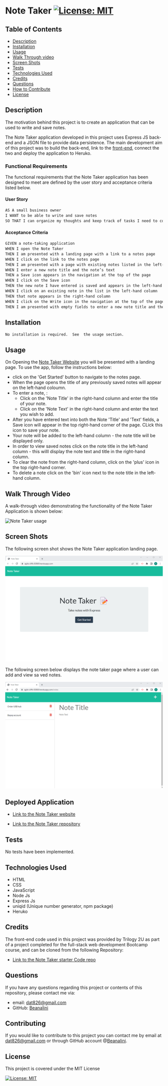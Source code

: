 # Note Taker [![License: MIT](https://img.shields.io/badge/License-MIT-yellow.svg)](https://opensource.org/licenses/MIT)  
  
  ## Table of Contents  
  * [Description](#description)
  * [Installation](#installation)
  * [Usage](#usage)
  * [Walk Through video](Walk-through-video)
  * [Screen Shots](#screen-shots)
  * [Tests](#tests)
  * [Technologies Used](#technologies-used)
  * [Credits](#credits)
  * [Questions](#questions)
  * [How to Contribute](#How-to-Contribute)   
  * [License](#license)
  
  ## Description

  The motivation behind this project is to create an application that can be used to write and save notes.

  The Note Taker application developed in this project uses Express JS back-end and  a JSON file to provide data persistence.  The main development aim of this project was to build the back-end, link to the [front-end](#credits), connect the two and deploy the application to Heruko. 
  
    
  ### Functional Requirements

  The functional requirements that the Note Taker application has been designed to meet are defined by the user story and acceptance criteria listed below.  

  #### User Story

  ```md
AS A small business owner
I WANT to be able to write and save notes
SO THAT I can organize my thoughts and keep track of tasks I need to complete
```

 

#### Acceptance Criteria

```md
GIVEN a note-taking application
WHEN I open the Note Taker
THEN I am presented with a landing page with a link to a notes page
WHEN I click on the link to the notes page
THEN I am presented with a page with existing notes listed in the left-hand column, plus empty fields to enter a new note title and the note’s text in the right-hand column
WHEN I enter a new note title and the note’s text
THEN a Save icon appears in the navigation at the top of the page
WHEN I click on the Save icon
THEN the new note I have entered is saved and appears in the left-hand column with the other existing notes
WHEN I click on an existing note in the list in the left-hand column
THEN that note appears in the right-hand column
WHEN I click on the Write icon in the navigation at the top of the page
THEN I am presented with empty fields to enter a new note title and the note’s text in the right-hand column
```


  ## Installation
  
    No installation is required.  See  the usage section.

  ## Usage

  On Opening the <a href="https://agile-cliffs-83869.herokuapp.com/" target="_blank"> Note Taker Website</a> you will be presented with a landing page. To use the app, follow the instructions below:

  - click on the 'Get Started' button to navigate to the notes page.
  - When the page opens the title of any previously saved notes will appear on the left-hand coloumn.
  - To enter a note, :
    - Click on the 'Note Title' in the right-hand column and enter the title of your note.
    - Click on the 'Note Text' in the right-hand column and enter the text you wish to add.
  - After you have entered text into both the Note 'Title' and 'Text' fields, a Save icon will appear in the top right-hand corner of the page.  CLick this icon to save your note.
  -  Your note will be added to the left-hand column - the note title will be displayed only.
  - In order to view saved notes click on the note title in the left-hand column - this willl display the note text and title in the right-hand column.
  - To clear the note from the right-hand column, click on the 'plus' icon in the top right-hand corner.
  - To delete a note click on the 'bin' icon next to the note title in the left-hand column. 

  ## Walk Through Video

   A  walk-through video demonstrating the functionality of the Note Taker Application is shown below:

   ![Note Taker usage](./assets/images/note_taker.gif)

  ## Screen Shots

  The following screen shot shows the Note Taker application landing page.

  ![Note Taker Landing page](./assets/images/landing_page.png)


  The following screen below displays the note taker page where a user can add and view sa ved notes.

  ![Note Taker page](./assets/images/note_page.png)
  

  
  ## Deployed Application

  - <a href="https://agile-cliffs-83869.herokuapp.com/"> Link to the Note Taker website</a>

  - <a href="https://github.com/Beanalini/cosmicDragonfly"> Link to the Note Taker repository</a>



  ## Tests
  No tests have been implemented.

  ## Technologies Used
  -  HTML
  -  CSS
  - JavaScript
  - Node Js
  - Express Js
  - uniqid (Unique number generator, npm package)
  - Heruko
  
  

  ## Credits

  The front-end code used in this project was provided  by Trilogy 2U as part of a project completed for the full-stack web development Bootcamp course, and can be cloned from the following Repository:

  - <a href="https://github.com/coding-boot-camp/miniature-eureka"> Link to the Note Taker starter Code repo</a> 
 
  ## Questions
  If you have any questions regarding this project or contents of this repository, please contact me via:
  
  - email: dat826@gmail.com
  - GitHub: [Beanalini](https://github.com/Beanalini)  


  
  ## Contributing
  If you would like to contribute to this project you can contact me by email at dat826@gmail.com or through  GitHub account   @[Beanalini](https://github.com/Beanalini).
  

  ## License
  This project is covered under the MIT License  
  
  [![License: MIT](https://img.shields.io/badge/License-MIT-yellow.svg)](https://opensource.org/licenses/MIT) 
  